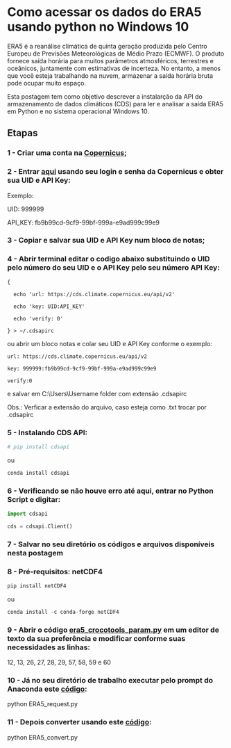 # Como acessar os dados do ERA5 usando python no Windows 10

ERA5 é a reanálise climática de quinta geração produzida pelo Centro Europeu de Previsões Meteorológicas de Médio Prazo (ECMWF). 
O produto fornece saída horária para muitos parâmetros atmosféricos, terrestres e oceânicos, juntamente com estimativas de incerteza. 
No entanto, a menos que você esteja trabalhando na nuvem, armazenar a saída horária bruta pode ocupar muito espaço.

Esta postagem tem como objetivo descrever a instalarção da API do armazenamento de dados climáticos (CDS) para ler e analisar a saída ERA5 em Python e no sistema operacional Windows 10.

## Etapas

### 1 - Criar uma conta na [Copernicus](https://cds.climate.copernicus.eu/);

### 2 - Entrar [aqui](https://cds.climate.copernicus.eu/user) usando seu login e senha da Copernicus e obter sua UID e API Key:

Exemplo:

UID: 999999

API_KEY: fb9b99cd-9cf9-99bf-999a-e9ad999c99e9

### 3 - Copiar e salvar sua UID e API Key num bloco de notas;

### 4 - Abrir terminal editar o codigo abaixo substituindo o UID pelo número do seu UID e o API Key pelo seu número API Key:
```
{
  
  echo 'url: https://cds.climate.copernicus.eu/api/v2'
  
  echo 'key: UID:API_KEY'
  
  echo 'verify: 0'

} > ~/.cdsapirc

```

ou abrir um bloco notas e colar seu UID e API Key conforme o exemplo:

```
url: https://cds.climate.copernicus.eu/api/v2

key: 999999:fb9b99cd-9cf9-99bf-999a-e9ad999c99e9

verify:0
```

e salvar em C:\Users\Username folder com extensão .cdsapirc


Obs.: Verficar a extensão do arquivo, caso esteja como .txt trocar por .cdsapirc


### 5 - Instalando CDS API:

``` python
# pip install cdsapi
```
ou

```python
conda install cdsapi
```

### 6 - Verificando se não houve erro até aqui, entrar no Python Script e digitar:

```python
import cdsapi

cds = cdsapi.Client()
```

### 7 - Salvar no seu diretório os códigos e arquivos disponíveis nesta postagem


### 8 - Pré-requisitos: netCDF4

```python
pip install netCDF4
```
ou

```python
conda install -c conda-forge netCDF4
```

### 9 - Abrir o código [era5_crocotools_param.py]() em um editor de texto da sua preferência e modificar conforme suas necessidades as linhas:

12, 13, 26, 27, 28, 29, 57, 58, 59 e 60


### 10 - Já no seu diretório de trabalho executar pelo prompt do Anaconda este [código]():

python ERA5_request.py


### 11 - Depois converter usando este [código]():

python ERA5_convert.py





